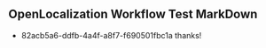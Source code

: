 ## OpenLocalization Workflow Test MarkDown
* 82acb5a6-ddfb-4a4f-a8f7-f690501fbc1a 
thanks!<!--HONumber=Mar16_HO3-->
